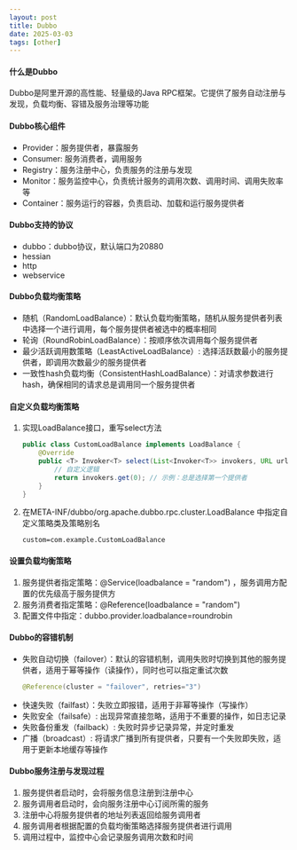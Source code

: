 ```yaml
---
layout: post
title: Dubbo
date: 2025-03-03
tags: [other]
---
```


#### 什么是Dubbo
Dubbo是阿里开源的高性能、轻量级的Java RPC框架。它提供了服务自动注册与发现，负载均衡、容错及服务治理等功能

#### Dubbo核心组件
- Provider：服务提供者，暴露服务
- Consumer: 服务消费者，调用服务
- Registry：服务注册中心，负责服务的注册与发现
- Monitor：服务监控中心，负责统计服务的调用次数、调用时间、调用失败率等
- Container：服务运行的容器，负责启动、加载和运行服务提供者

#### Dubbo支持的协议
- dubbo：dubbo协议，默认端口为20880
- hessian
- http
- webservice

#### Dubbo负载均衡策略
- 随机（RandomLoadBalance）：默认负载均衡策略，随机从服务提供者列表中选择一个进行调用，每个服务提供者被选中的概率相同
- 轮询（RoundRobinLoadBalance）：按顺序依次调用每个服务提供者
- 最少活跃调用数策略（LeastActiveLoadBalance）: 选择活跃数最小的服务提供者，即调用次数最少的服务提供者
- 一致性hash负载均衡（ConsistentHashLoadBalance）：对请求参数进行hash，确保相同的请求总是调用同一个服务提供者

#### 自定义负载均衡策略
1. 实现LoadBalance接口，重写select方法
    ```java
    public class CustomLoadBalance implements LoadBalance {
        @Override
        public <T> Invoker<T> select(List<Invoker<T>> invokers, URL url, Invocation invocation) {
            // 自定义逻辑
            return invokers.get(0); // 示例：总是选择第一个提供者
        }
    }
    ```
2. 在META-INF/dubbo/org.apache.dubbo.rpc.cluster.LoadBalance 中指定自定义策略类及策略别名
    ```properties
    custom=com.example.CustomLoadBalance
    ```

#### 设置负载均衡策略
1. 服务提供者指定策略：@Service(loadbalance = "random") ，服务调用方配置的优先级高于服务提供方
2. 服务消费者指定策略：@Reference(loadbalance = "random")
3. 配置文件中指定：dubbo.provider.loadbalance=roundrobin

#### Dubbo的容错机制
- 失败自动切换（failover）：默认的容错机制，调用失败时切换到其他的服务提供者，适用于幂等操作（读操作），同时也可以指定重试次数
    ```java
    @Reference(cluster = "failover", retries="3")
    ```
- 快速失败（failfast）：失败立即报错，适用于非幂等操作（写操作）
- 失败安全（failsafe）: 出现异常直接忽略，适用于不重要的操作，如日志记录
- 失败备份重发（failback）: 失败时异步记录异常，并定时重发
- 广播（broadcast）: 将请求广播到所有提供者，只要有一个失败即失败，适用于更新本地缓存等操作

#### Dubbo服务注册与发现过程
1. 服务提供者启动时，会将服务信息注册到注册中心
2. 服务调用者启动时，会向服务注册中心订阅所需的服务
3. 注册中心将服务提供者的地址列表返回给服务调用者
4. 服务调用者根据配置的负载均衡策略选择服务提供者进行调用
5. 调用过程中，监控中心会记录服务调用次数和时间

